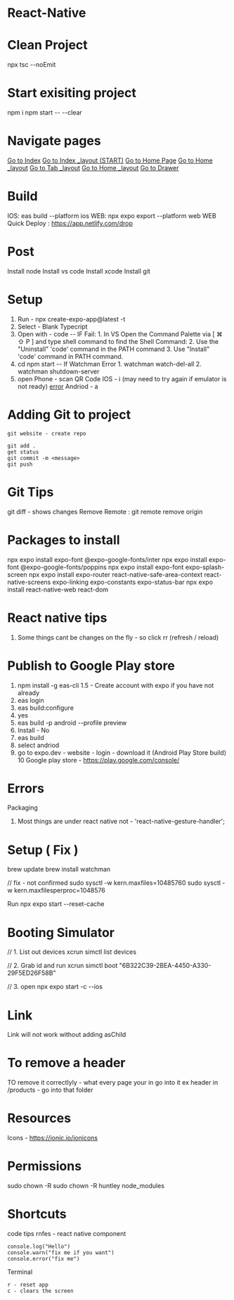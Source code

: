 # React-Native

# Clean Project
npx tsc --noEmit



# Start exisiting project
npm i
npm start -- --clear


# Navigate pages
[Go to Index](src/app/index.tsx)
[Go to Index _layout (START)](src/app/_layout.tsx)
[Go to Home Page](src/app/(tabs)/(home)/(drawer)/home.tsx)
[Go to Home _layout](src/app/(tabs)/(home)/_layout.tsx)
[Go to Tab _layout](src/app/(tabs)/_layout.tsx)
[Go to Home _layout](src/app/(tabs)/(home)/(drawer)/home.tsx)
[Go to Drawer](src/app/(tabs)/(home)/(drawer)/_layout.tsx)





# Build

IOS: eas build --platform ios
WEB: npx expo export --platform web
WEB Quick Deploy : https://app.netlify.com/drop






# Post

Install node
Install vs code
Install xcode
Install git


# Setup

1. Run - npx create-expo-app@latest <Name> -t
2. Select - Blank Typecript
3. Open with - code <Name> 
    -- IF Fail:
         1. In VS Open the Command Palette via [ ⌘ ⇧ P ] and type shell command to find the Shell Command:
         2. Use the "Uninstall" 'code' command in the PATH command 
         3. Use "Install" 'code' command in PATH command.
4. cd <Name>
npm start
    -- If Watchman Error
         1. watchman watch-del-all
         2. watchman shutdown-server
5. open 
    Phone - scan QR Code
    IOS - i (may need to try again if emulator is not ready) [error](#booting-simulator)
    Andriod - a 
        



# Adding Git to project
    
    git website - create repo
    
    git add .
    get status
    git commit -m <message>
    git push
    

# Git Tips

git diff - shows changes
Remove Remote : git remote remove origin



# Packages to install

npx expo install expo-font @expo-google-fonts/inter
npx expo install expo-font @expo-google-fonts/poppins
npx expo install expo-font expo-splash-screen
npx expo install expo-router react-native-safe-area-context react-native-screens expo-linking expo-constants expo-status-bar
npx expo install react-native-web react-dom






# React native tips
1. Some things cant be changes on the fly - so click rr (refresh / reload)


# Publish to Google Play store
1. npm install -g eas-cli
1.5 - Create account with expo if you have not already
2. eas login
3. eas build:configure
4. yes
5. eas build -p android --profile preview
6. Install - No
7. eas build 
8. select andriod 
9. go to expo.dev - website - login - download it (Android Play Store build)
10 Google play store - https://play.google.com/console/









# Errors

Packaging
1. Most things are under react native not - 'react-native-gesture-handler';



# Setup ( Fix )
brew update
brew install watchman


// fix  - not confirmed
sudo sysctl -w kern.maxfiles=10485760
sudo sysctl -w kern.maxfilesperproc=1048576


Run npx expo start --reset-cache

# Booting Simulator

// 1. List out devices 
xcrun simctl list devices   

// 2. Grab id and run
xcrun simctl boot "6B322C39-2BEA-4450-A330-29F5ED26F58B"

// 3. open 
npx expo start -c --ios 



# Link

Link will not work without adding asChild


# To remove a header 
TO remove it correctlyly - what every page your in go into it
ex header in /products - go into that folder


# Resources 

Icons -
https://ionic.io/ionicons


# Permissions

sudo chown -R <name>  <fileName> 
sudo chown -R huntley  node_modules 



# Shortcuts


code tips
    rnfes - react native component
    
    console.log("Hello")
    console.warn("fix me if you want")
    console.error("fix me")

Terminal

    r - reset app
    c - clears the screen




